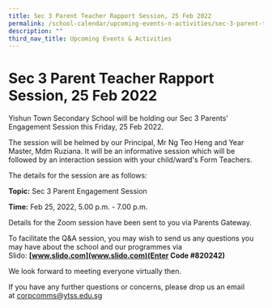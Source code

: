```yaml
---
title: Sec 3 Parent Teacher Rapport Session, 25 Feb 2022
permalink: /school-calendar/upcoming-events-n-activities/sec-3-parent-teacher-rapport-session-25-feb-2022/
description: ""
third_nav_title: Upcoming Events & Activities
---
```

# **Sec 3 Parent Teacher Rapport Session, 25 Feb 2022**

Yishun Town Secondary School will be holding our Sec 3 Parents’ Engagement Session this Friday, 25 Feb 2022.  
  

The session will be helmed by our Principal, Mr Ng Teo Heng and Year Master, Mdm Ruziana. It will be an informative session which will be followed by an interaction session with your child/ward's Form Teachers.

The details for the session are as follows:

**Topic:** Sec 3 Parent Engagement Session

**Time:** Feb 25, 2022, 5.00 p.m. - 7.00 p.m.

Details for the Zoom session have been sent to you via Parents Gateway.

To facilitate the Q&A session, you may wish to send us any questions you may have about the school and our programmes via Slido: **[www.slido.com](www.slido.com)(Enter Code #820242)**

We look forward to meeting everyone virtually then.  

If you have any further questions or concerns, please drop us an email at [corpcomms@ytss.edu.sg](mailto:corpcomms@ytss.edu.sg)